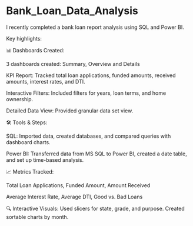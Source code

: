 # Bank_Loan_Data_Analysis
I recently completed a bank loan report analysis using SQL and Power BI. 

Key highlights:

📊 Dashboards Created:

3 dashboards created: Summary, Overview and Details

KPI Report: Tracked total loan applications, funded amounts, received amounts, interest rates, and DTI.

Interactive Filters: Included filters for years, loan terms, and home ownership.

Detailed Data View: Provided granular data set view.

🛠 Tools & Steps:

SQL: Imported data, created databases, and compared queries with dashboard charts.

Power BI: Transferred data from MS SQL to Power BI, created a date table, and set up time-based analysis.

📈 Metrics Tracked:

Total Loan Applications, Funded Amount, Amount Received

Average Interest Rate, Average DTI, Good vs. Bad Loans

🔍 Interactive Visuals: Used slicers for state, grade, and purpose. Created sortable charts by month.

